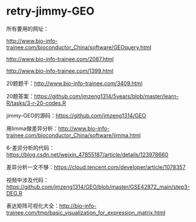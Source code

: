 # retry-jimmy-GEO
所有要用的网址：

http://www.bio-info-trainee.com/bioconductor_China/software/GEOquery.html

http://www.bio-info-trainee.com/2087.html

http://www.bio-info-trainee.com/1399.html

20题题干：http://www.bio-info-trainee.com/3409.html

20题答案：https://github.com/jmzeng1314/5years/blob/master/learn-R/tasks/3-r-20-codes.R 

jimmy-GEO的源码：https://github.com/jmzeng1314/GEO

用limma做差异分析：http://www.bio-info-trainee.com/bioconductor_China/software/limma.html

6-差异分析的代码：https://blog.csdn.net/weixin_47855187/article/details/123978660

差异分析一文不够：https://cloud.tencent.com/developer/article/1078357

视频中涉及代码：https://github.com/jmzeng1314/GEO/blob/master/GSE42872_main/step3-DEG.R

表达矩阵可视化大全：http://bio-info-trainee.com/tmp/basic_visualization_for_expression_matrix.html
